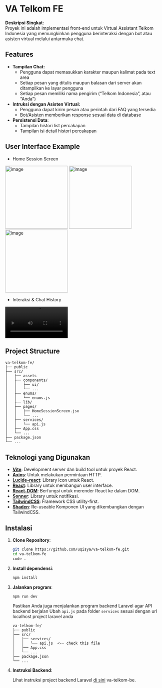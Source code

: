 # VA Telkom FE

**Deskripsi Singkat**:  
Proyek ini adalah implementasi front-end untuk Virtual Assistant Telkom Indonesia yang memungkinkan pengguna berinteraksi dengan bot atau asisten virtual melalui antarmuka chat.

## Features

- **Tampilan Chat:**
  - Pengguna dapat memasukkan karakter maupun kalimat pada text area
  - Setiap pesan yang ditulis maupun balasan dari server akan ditampilkan ke layar pengguna
  - Setiap pesan memiliki nama pengirim (“Telkom Indonesia”, atau “Anda”)
- **Intruksi dengan Asisten Virtual:**
  - Pengguna dapat kirim pesan atau perintah dari FAQ yang tersedia
  - Bot/Asisten memberikan response sesuai data di database
- **Persistensi Data**:
  - Tampilan histori list percakapan
  - Tampilan isi detail histori percakapan

## User Interface Example
- Home Session Screen

<img src="https://github.com/user-attachments/assets/25f8ad2a-7f28-486c-b0dd-87623d9f718e" alt="image" width="200"/> 
<img src="https://github.com/user-attachments/assets/c2c07e9d-d691-46b7-ba2b-c5b18e718527" alt="image" width="200"/>
<img src="https://github.com/user-attachments/assets/ee6783ff-0b6a-4b96-a38d-7fd3fc7c026a" alt="image" width="200"/>

- Interaksi & Chat History

<div style="width: 200px;">
  <video src="https://github.com/user-attachments/assets/bf4cde49-e6f6-4ce9-ab43-0fe9de5f6777" controls="controls" style="width: 100%; height: auto;">
    Your browser does not support the video tag.
  </video>
</div>


## Project Structure
```plaintext
va-telkom-fe/
├── public
├── src/
│   ├── assets
│   ├── components/
│   │   ├── ui/
│   │   └── ...
│   ├── enums/
│   │   └── enums.js
│   ├── lib/
│   ├── pages/
│   │   ├── HomeSessionScreen.jsx
│   │   └── ...
│   ├── services/
│   │   └── api.js
│   ├── App.css
│   └── ...
├── package.json
└── ...
```

## Teknologi yang Digunakan

- [**Vite**](https://vitejs.dev/): Development server dan build tool untuk proyek React.
- [**Axios**](https://axios-http.com/docs/intro): Untuk melakukan permintaan HTTP.
- [**Lucide-react**](https://lucide.dev/guide/installation): Library icon untuk React.
- [**React**](https://react.dev/): Library untuk membangun user interface.
- [**React-DOM**](https://www.npmjs.com/package/react-dom): Berfungsi untuk merender React ke dalam DOM.
- [**Sonner**](https://sonner.emilkowal.ski/): Library untuk notifikasi.
- [**TailwindCSS**](https://tailwindcss.com/): Framework CSS utility-first.
- [**Shadcn**](https://ui.shadcn.com/docs): Re-useable Komponen UI yang dikembangkan dengan TailwindCSS.


## Instalasi

1. **Clone Repository**:

    ```bash
    git clone https://github.com/uqisya/va-telkom-fe.git
    cd va-telkom-fe
    code .
    ```

2. **Install dependensi**:

    ```bash
    npm install
    ```

3. **Jalankan program**:

    ```bash
    npm run dev
    ```

    Pastikan Anda juga menjalankan program backend Laravel agar API backend berjalan
    Ubah `api.js` pada folder `services` sesuai dengan url localhost project laravel anda
    ```plaintext
    va-telkom-fe/
    ├── public
    ├── src/
    │   ├── services/
    │   │   └── api.js  <-- check this file
    │   ├── App.css
    │   └── ...
    ├── package.json
    └── ...
    ```

5. **Instruksi Backend**:

    Lihat instruksi project backend Laravel [di sini](https://github.com/uqisya/va-telkom-be) va-telkom-be.
